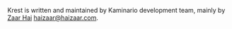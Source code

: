 
Krest is written and maintained by Kaminario development team,
mainly by [Zaar Hai](http://tech.zarmory.com) <haizaar@haizaar.com>.

